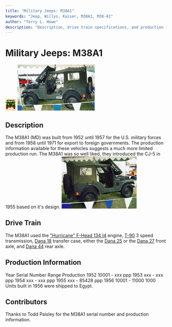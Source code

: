 ```yaml
---
title: "Military Jeeps: M38A1"
keywords: "Jeep, Willys, Kaiser, M38A1, M38-A1"
author: "Terry L. Howe"
description: "Description, drive train specifications, and production information for the Willys Jeep M38A1"
---
```


# Military Jeeps: M38A1
![military jeeps](/images/military.gif)
[![1958 M38A1 drivers side](/images/m38a1dt.jpg)](/images/m38a1d.jpg)
## Description
The M38A1 (MD) was built from 1952 until 1957 for the U.S. military
forces and from 1958 until 1971 for export to foreign governments.
The production information available for these vehicles suggests
a much more limited production run.
The M38A1 was so well liked, they introduced the CJ-5 in 1955 based on
it's design.
[![1958 M38A1 passenger side](/images/m38a1t.jpg)](/images/m38a1.jpg)
## Drive Train
The M38A1 used the
["Hurricane" F-Head 134 I4](/engine/hurricane134.html)
engine,
[T-90](/trans/t90.html) 3 speed transmission,
[Dana 18](/xfer/d18.html) transfer case, either the
[Dana 25](/axle/d25.html) or the
[Dana 27](/axle/d27.html) front axle, and
[Dana 44](/axle/d44.html) rear axle.
## Production Information
Year
Serial Number Range 
Production
1952
10001 - xxx
ppp
1953
xxx - xxx
ppp
1954
xxx - xxx
ppp
1955
xxx - 85428
ppp
1956
10001 - 11000
1000
Units built in 1956 were shipped to Egypt.
## Contributors
Thanks to Todd Paisley for the M38A1 serial number and production
information.